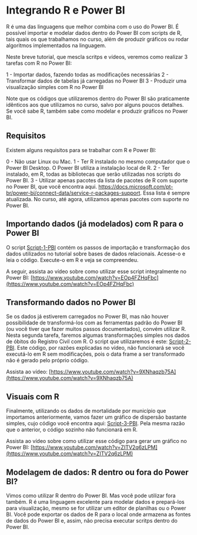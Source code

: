 # Integrando R e Power BI

R é uma das linguagens que melhor combina com o uso do Power BI. É possível importar e modelar dados dentro do Power BI com scripts de R, tais quais os que trabalhamos no curso, além de produzir gráficos ou rodar algoritmos implementados na linguagem.

Neste breve tutorial, que mescla scritps e vídeos, veremos como realizar 3 tarefas com R no Power BI:

1 - Importar dados, fazendo todas as modificações necessárias
2 - Transformar dados de tabelas já carregadas no Power BI
3 - Produzir uma visualização simples com R no Power BI

Note que os códigos que utilizaremos dentro do Power BI são praticamente idênticos aos que utilizamos no curso, salvo por alguns poucos detalhes. Se você sabe R, também sabe como modelar e produzir gráficos no Power BI.

## Requisitos

Existem alguns requisitos para se trabalhar com R e Power BI:

0 - Não usar Linux ou Mac.
1 - Ter R instalado no mesmo computador que o Power BI Desktop. O Power BI utiliza a instalação local de R.
2 - Ter instalado, em R, todas as bibliotecas que serão utilizadas nos scripts do Power BI.
3 - Utilizar apenas pacotes da lista de pacotes de R com suporte no Power BI, que você encontra aqui. https://docs.microsoft.com/pt-br/power-bi/connect-data/service-r-packages-support. Essa lista é sempre atualizada. No curso, até agora, utilizamos apenas pacotes com suporte no Power BI.

## Importando dados (já modelados) com R para o Power BI

O script [Script-1-PBI](https://github.com/seade-R/egesp-seade-intro-programacao/blob/master/R/pbi-1.R) contém os passos de importação e transformação dos dados utilizados no tutorial sobre bases de dados relacionais. Acesse-o e leia o código. Execute-o em R e veja se compreendeu.

A seguir, assista ao vídeo sobre como utilizar esse script integralmente no Power BI: [https://www.youtube.com/watch?v=EOp4FZHqFbc](https://www.youtube.com/watch?v=EOp4FZHqFbc)

## Transformando dados no Power BI

Se os dados já estiverem carregados no Power BI, mas não houver possibilidade de transformá-los com as ferramentas padrão do Power BI (ou você tiver que fazer muitos passos documentados), convém utilizar R. Nesta segunda tarefa, faremos algumas transformações simples nos dados de óbitos do Registro Civil com R. O script que utilizaremos é este: [Script-2-PBI](https://github.com/seade-R/egesp-seade-intro-programacao/blob/master/R/pbi-2.R). Este código, por razões explicadas no vídeo, não funcionará se você executá-lo em R sem modificações, pois o data frame a ser transformado não é gerado pelo próprio código.

Assista ao vídeo: [https://www.youtube.com/watch?v=9XNhaqzb75A](https://www.youtube.com/watch?v=9XNhaqzb75A)

## Visuais com R

Finalmente, utilizando os dados de mortalidade por município que importamos anteriormente, vamos fazer um gráfico de dispersão bastante simples, cujo código você encontra aqui: [Script-3-PBI](https://github.com/seade-R/egesp-seade-intro-programacao/blob/master/R/pbi-3.R). Pela mesma razão que o anterior, o código sozinho não funcionará em R.

Assista ao vídeo sobre como utilizar esse código para gerar um gráfico no Power BI: [https://www.youtube.com/watch?v=ZITV2q6zLPM](https://www.youtube.com/watch?v=ZITV2q6zLPM)

## Modelagem de dados: R dentro ou fora do Power BI?

Vimos como utilizar R dentro do Power BI. Mas você pode utilizar fora também. R é uma linguagem excelente para modelar dados e prepará-los para visualização, mesmo se for utilizar um editor de planilhas ou o Power BI. Você pode exportar os dados de R para o local onde armazena as fontes de dados do Power BI e, assim, não precisa executar scritps dentro do Power BI.
